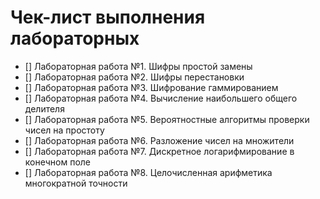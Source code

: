 # Чек-лист выполнения лабораторных

- [] Лабораторная работа №1. Шифры простой замены
- [] Лабораторная работа №2. Шифры перестановки
- [] Лабораторная работа №3. Шифрование гаммированием
- [] Лабораторная работа №4. Вычисление наибольшего общего делителя
- [] Лабораторная работа №5. Вероятностные алгоритмы проверки чисел на простоту
- [] Лабораторная работа №6. Разложение чисел на множители
- [] Лабораторная работа №7. Дискретное логарифмирование в конечном поле
- [] Лабораторная работа №8. Целочисленная арифметика многократной точности
